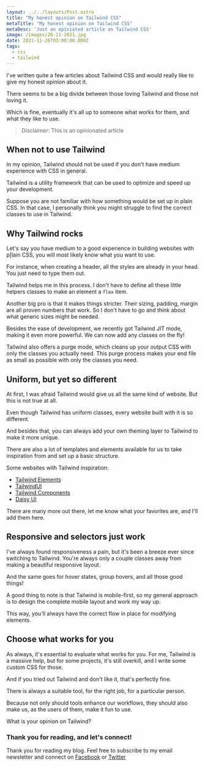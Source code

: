 ```yaml
---
layout: ../../layouts/Post.astro
title: "My honest opinion on Tailwind CSS"
metaTitle: "My honest opinion on Tailwind CSS"
metaDesc: 'Just an opiniated article on Tailwind CSS'
image: /images/26-11-2021.jpg
date: 2021-11-26T03:00:00.000Z
tags:
  - css
  - tailwind
---
```

I've written quite a few articles about Tailwind CSS and would really like to give my honest opinion about it.

There seems to be a big divide between those loving Tailwind and those not loving it.

Which is fine, eventually it's all up to someone what works for them, and what they like to use.

> Disclaimer: This is an opinionated article

## When not to use Tailwind

In my opinion, Tailwind should not be used if you don't have medium experience with CSS in general.

Tailwind is a utility framework that can be used to optimize and speed up your development.

Suppose you are not familiar with how something would be set up in plain CSS. In that case, I personally think you might struggle to find the correct classes to use in Tailwind.

## Why Tailwind rocks

Let's say you have medium to a good experience in building websites with p[lain CSS, you will most likely know what you want to use.

For instance, when creating a header, all the styles are already in your head. You just need to type them out.

Tailwind helps me in this process. I don't have to define all these little helpers classes to make an element a `flex` item.

Another big pro is that it makes things stricter. Their sizing, padding, margin are all proven numbers that work. So I don't have to go and think about what generic sizes might be needed.

Besides the ease of development, we recently got Tailwind JIT mode, making it even more powerful. We can now add any classes on the fly!

Tailwind also offers a purge mode, which cleans up your output CSS with only the classes you actually need.
This purge process makes your end file as small as possible with only the classes you need.

## Uniform, but yet so different

At first, I was afraid Tailwind would give us all the same kind of website. But this is not true at all.

Even though Tailwind has uniform classes, every website built with it is so different.

And besides that, you can always add your own theming layer to Tailwind to make it more unique.

There are also a lot of templates and elements available for us to take inspiration from and set up a basic structure.

Some websites with Tailwind inspiration:

- [Tailwind Elements](https://tailwind-elements.com/)
- [TailwindUI](https://tailwindui.com/)
- [Tailwind Components](https://tailwindcomponents.com/)
- [Daisy UI](https://daisyui.com/)

There are many more out there, let me know what your favorites are, and I'll add them here.

## Responsive and selectors just work

I've always found responsiveness a pain, but it's been a breeze ever since switching to Tailwind.
You're always only a couple classes away from making a beautiful responsive layout.

And the same goes for hover states, group hovers, and all those good things!

A good thing to note is that Tailwind is mobile-first, so my general approach is to design the complete mobile layout and work my way up.

This way, you'll always have the correct flow in place for modifying elements.

## Choose what works for you

As always, it's essential to evaluate what works for you.
For me, Tailwind is a massive help, but for some projects, it's still overkill, and I write some custom CSS for those.

And if you tried out Tailwind and don't like it, that's perfectly fine.

There is always a suitable tool, for the right job, for a particular person.

Because not only should tools enhance our workflows, they should also make us, as the users of them, make it fun to use.

What is your opinion on Tailwind?

### Thank you for reading, and let's connect!

Thank you for reading my blog. Feel free to subscribe to my email newsletter and connect on [Facebook](https://www.facebook.com/DailyDevTipsBlog) or [Twitter](https://twitter.com/DailyDevTips1)
